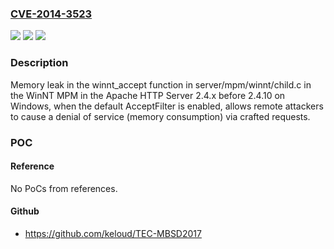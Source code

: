 ### [CVE-2014-3523](https://cve.mitre.org/cgi-bin/cvename.cgi?name=CVE-2014-3523)
![](https://img.shields.io/static/v1?label=Product&message=n%2Fa&color=blue)
![](https://img.shields.io/static/v1?label=Version&message=n%2Fa&color=blue)
![](https://img.shields.io/static/v1?label=Vulnerability&message=n%2Fa&color=brighgreen)

### Description

Memory leak in the winnt_accept function in server/mpm/winnt/child.c in the WinNT MPM in the Apache HTTP Server 2.4.x before 2.4.10 on Windows, when the default AcceptFilter is enabled, allows remote attackers to cause a denial of service (memory consumption) via crafted requests.

### POC

#### Reference
No PoCs from references.

#### Github
- https://github.com/keloud/TEC-MBSD2017

